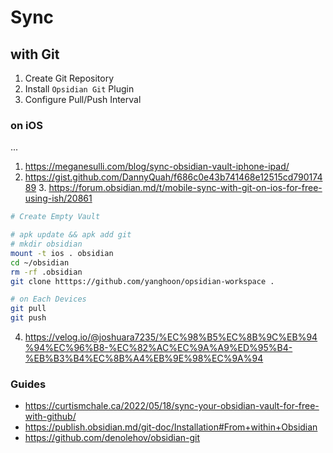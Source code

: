 # Sync
## with Git
1. Create Git Repository
2. Install `Opsidian Git` Plugin
3. Configure Pull/Push Interval
### on iOS
...
1. https://meganesulli.com/blog/sync-obsidian-vault-iphone-ipad/
2. https://gist.github.com/DannyQuah/f686c0e43b741468e12515cd79017489
	3. https://forum.obsidian.md/t/mobile-sync-with-git-on-ios-for-free-using-ish/20861

```bash
# Create Empty Vault

# apk update && apk add git
# mkdir obsidian
mount -t ios . obsidian
cd ~/obsidian
rm -rf .obsidian
git clone htttps://github.com/yanghoon/opsidian-workspace .

# on Each Devices
git pull
git push
```

4. https://velog.io/@joshuara7235/%EC%98%B5%EC%8B%9C%EB%94%94%EC%96%B8-%EC%82%AC%EC%9A%A9%ED%95%B4-%EB%B3%B4%EC%8B%A4%EB%9E%98%EC%9A%94
### Guides
* https://curtismchale.ca/2022/05/18/sync-your-obsidian-vault-for-free-with-github/
* https://publish.obsidian.md/git-doc/Installation#From+within+Obsidian
* https://github.com/denolehov/obsidian-git